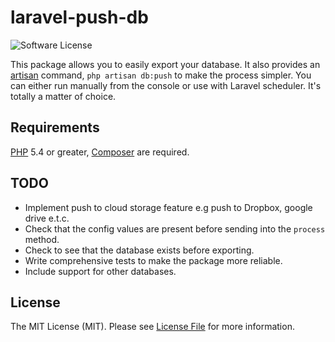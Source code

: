# laravel-push-db

![Software License][ico-license]

This package allows you to easily export your database. It also provides an [artisan](https://laravel.com/docs/5.5/artisan#generating-commands) command, `php artisan db:push` to make the process simpler. You can either run manually from the console or use with Laravel scheduler. It's totally a matter of choice.


## Requirements
[PHP](https://php.net) 5.4 or greater, [Composer](https://getcomposer.org) are required.

## TODO
* Implement push to cloud storage feature e.g push to Dropbox, google drive e.t.c.
* Check that the config values are present before sending into the `process` method.
* Check to see that the database exists before exporting.
* Write comprehensive tests to make the package more reliable.
* Include support for other databases.

## License

The MIT License (MIT). Please see [License File](LICENSE.md) for more information.

[ico-version]: https://img.shields.io/packagist/v/therealsmat/laravel-ebulksms.svg?style=flat-square
[ico-license]: https://img.shields.io/badge/license-MIT-yellow.svg?style=flat-square
[ico-downloads]: https://img.shields.io/packagist/dt/therealsmat/laravel-ebulksmsr.svg?style=flat-square
